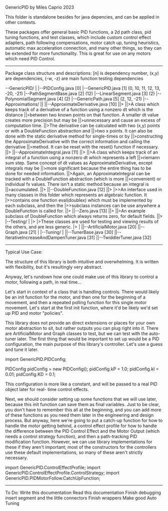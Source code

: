 GenericPID by Miles Caprio 2023

This folder is standalone besides for java depencies, and can be applied in other contexts.

These packages offer general basic PID functions, a 2d path class, pid tuning functions, and test
classes, which include custom control effect adapters, path following compensations, motor catch
up, tuning heuristics, automatic max acceleration connection, and many other things, so they can be
extended for more functionality. This is great for use on any motors which need PID Control.

----------------------------------------------------------------

Package class structure and descriptions:
[n] is dependency number, (x,y) are dependencies, (-w, -z) are main function testing dependencies








--GenericPID/
|
|--PIDConfig.java [0]
|--GenericPID.java [1] (0, 10, 11, 12, 13, -20, -21)
|--PathSegmentBase.java [2] (12)
|--LinearSegment.java [3] (2)
|--PolynomialSegment.java [4] (2)
|--GenericPath.java [5] (2, 12, -21)
|--Approximations/
||
||--ApproximateDerivative.java [10]
||>
||>A class which keeps track of a derivative of a function using a nonzero dt which is the distance
||>between two known points on that function. A smaller dt value creates more precision but may be
||>unnecessary and cause an excess of computation time.
||>The derivative can be calculated with two (x,y) points or with a DoubleFunction abstraction and
||>two x points. It can also be done with the static derivative method for single-times or by 
||>constructing the ApproximateDerivative with the correct information and calling the derivative 
||>method. It can be reset with the reset() function if necessary.
||>
||--ApproximateIntegral.java [11]
||>
||>A class which keeps track of an integral of a function using a nonzero dt which represents a left
||>riemann sum step. Same concept of dt values as ApproximateDerivative, except integrals may be 
||>more significant because the entire thing has to be done for needed information.
||>Again, an ApproximateIntegral can be tracked with a DoubleFunction abstraction (which is more
||>convenient) or individual fx values. There isn't a static method because an integral is 
||>accumulated.
||>
||--DoubleFunction.java [12]
||>
|>>An interface used in many classes in this folder which represents an algebraic function. It 
|>>contains one function eval(doublex) which must be implemented by each subclass, and then the
|>>subclass instances can be use anywhere a DoubleFunction is called for.
||>
||--Zero.java [13]
||>
||>An example subclass of DoubleFunction which always returns zero, for default fields.
||>
|--Testing/
|
|>
|>These classes are used for testing and viewing results of the others, and are less generic.
|>
|
||--ArtificialMotor.java [20]
||--Graph.java [21]
|
|--Tuning/
|
||--TunerBase.java [30]
||--IterativeIncreaseAndDampenTuner.java [31]
||--TwiddlerTuner.java [32]

----------------------------------------------------------------

Typical Use Case:

The structure of this library is both intuitive and overwhelming. It is written with flexibility, 
but it's resultingly very abstract.

Anyway, let's rundown how one could make use of this library to control a motor, following a path,
in real time...




Let's start in context of a class that is handling controls. There would likely be an init function
for the motor, and then one for the beginning of a movement, and then a repeated polling function
for this single motor movement. Let's start at the first init function, where it'd be likely we'd 
set up PID and motor "policies".

This library does not provide an direct extensions or places for your own motor abstraction to sit,
but rather outputs you can plug right into it. There are ArtificialMotor and Graph classes to test,
but we can test with the auto-tuner later. The first thing that would be important to set up would
be a PID configuration, the main purpose of this library's controller. Let's use a guess and tune
it later.

import GenericPID.PIDConfig;

PIDConfig pidConfig = new PIDConfig();
pidConfig.kP = 1.0;
pidConfig.kI = 0.01;
pidConfig.KD = 0.1;

This configuration is more like a constant, and will be passed to a real PID object later for real-
time control effects. 

Next, we should consider setting up some functions that we will use later,
because this init function can save them as final variables. Just to be clear, you don't have to 
remember this all at the beginning, and you can add more of these functions as you need them later
in the engineering and design process. But anyway, here we're going to put a catch-up function for
how to handle the motor getting behind, a control effect profile for how to handle the difference 
between the PID Control Effect and the Motor Output (which needs a control strategy function), and 
then a path-tracking PID modification function. However, we can use library implementations for
these if they aren't important; most of the constructors for the controllers use these default
implementations, so many of these aren't strictly necessary.


import GenericPID.ControlEffectProfile;
import GenericPID.ControlEffectProfile.ControlStrategy;
import GenericPID.PIDMotorFollow.CatchUpFunction;






































----------------------------------------------------------------

To Do:
Write this documentation
Read this documentation
Finish debugging insert segment and the little connectors
Finish wrappers
Make good
Auto Tuning